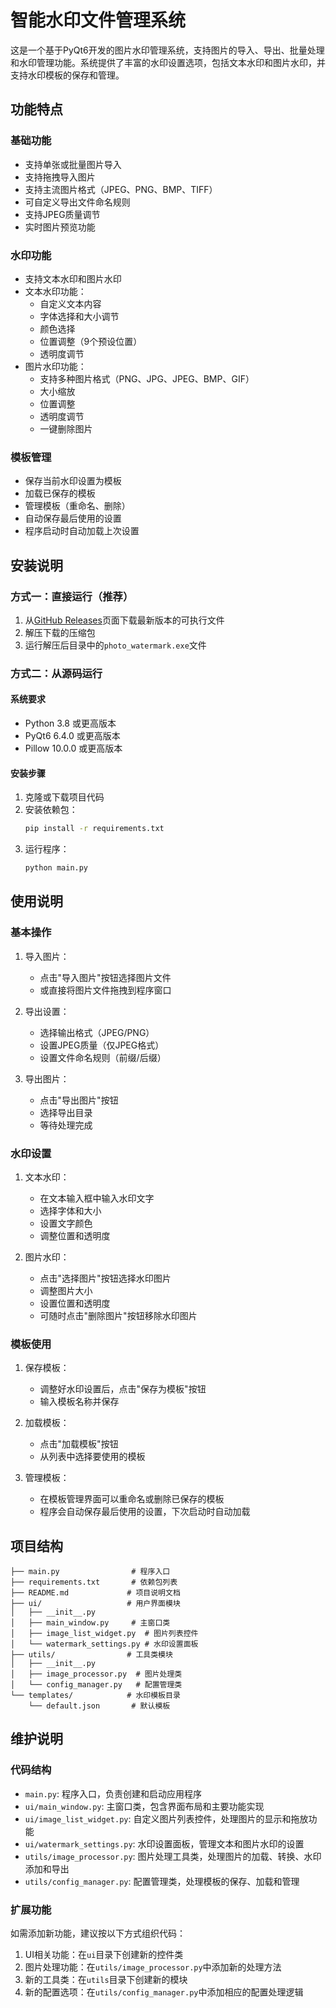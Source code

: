 # 智能水印文件管理系统

这是一个基于PyQt6开发的图片水印管理系统，支持图片的导入、导出、批量处理和水印管理功能。系统提供了丰富的水印设置选项，包括文本水印和图片水印，并支持水印模板的保存和管理。

## 功能特点

### 基础功能
- 支持单张或批量图片导入
- 支持拖拽导入图片
- 支持主流图片格式（JPEG、PNG、BMP、TIFF）
- 可自定义导出文件命名规则
- 支持JPEG质量调节
- 实时图片预览功能

### 水印功能
- 支持文本水印和图片水印
- 文本水印功能：
  - 自定义文本内容
  - 字体选择和大小调节
  - 颜色选择
  - 位置调整（9个预设位置）
  - 透明度调节
- 图片水印功能：
  - 支持多种图片格式（PNG、JPG、JPEG、BMP、GIF）
  - 大小缩放
  - 位置调整
  - 透明度调节
  - 一键删除图片

### 模板管理
- 保存当前水印设置为模板
- 加载已保存的模板
- 管理模板（重命名、删除）
- 自动保存最后使用的设置
- 程序启动时自动加载上次设置

## 安装说明

### 方式一：直接运行（推荐）

1. 从[GitHub Releases](https://github.com/your-username/photo-watermark-ui/releases)页面下载最新版本的可执行文件
2. 解压下载的压缩包
3. 运行解压后目录中的`photo_watermark.exe`文件

### 方式二：从源码运行

#### 系统要求
- Python 3.8 或更高版本
- PyQt6 6.4.0 或更高版本
- Pillow 10.0.0 或更高版本

#### 安装步骤
1. 克隆或下载项目代码
2. 安装依赖包：
   ```bash
   pip install -r requirements.txt
   ```
3. 运行程序：
   ```bash
   python main.py
   ```

## 使用说明

### 基本操作
1. 导入图片：
   - 点击"导入图片"按钮选择图片文件
   - 或直接将图片文件拖拽到程序窗口

2. 导出设置：
   - 选择输出格式（JPEG/PNG）
   - 设置JPEG质量（仅JPEG格式）
   - 设置文件命名规则（前缀/后缀）

3. 导出图片：
   - 点击"导出图片"按钮
   - 选择导出目录
   - 等待处理完成

### 水印设置
1. 文本水印：
   - 在文本输入框中输入水印文字
   - 选择字体和大小
   - 设置文字颜色
   - 调整位置和透明度

2. 图片水印：
   - 点击"选择图片"按钮选择水印图片
   - 调整图片大小
   - 设置位置和透明度
   - 可随时点击"删除图片"按钮移除水印图片

### 模板使用
1. 保存模板：
   - 调整好水印设置后，点击"保存为模板"按钮
   - 输入模板名称并保存

2. 加载模板：
   - 点击"加载模板"按钮
   - 从列表中选择要使用的模板

3. 管理模板：
   - 在模板管理界面可以重命名或删除已保存的模板
   - 程序会自动保存最后使用的设置，下次启动时自动加载

## 项目结构

```
├── main.py                # 程序入口
├── requirements.txt       # 依赖包列表
├── README.md             # 项目说明文档
├── ui/                   # 用户界面模块
│   ├── __init__.py
│   ├── main_window.py     # 主窗口类
│   ├── image_list_widget.py  # 图片列表控件
│   └── watermark_settings.py # 水印设置面板
├── utils/                # 工具类模块
│   ├── __init__.py
│   ├── image_processor.py  # 图片处理类
│   └── config_manager.py   # 配置管理类
└── templates/            # 水印模板目录
    └── default.json       # 默认模板
```

## 维护说明

### 代码结构

- `main.py`: 程序入口，负责创建和启动应用程序
- `ui/main_window.py`: 主窗口类，包含界面布局和主要功能实现
- `ui/image_list_widget.py`: 自定义图片列表控件，处理图片的显示和拖放功能
- `ui/watermark_settings.py`: 水印设置面板，管理文本和图片水印的设置
- `utils/image_processor.py`: 图片处理工具类，处理图片的加载、转换、水印添加和导出
- `utils/config_manager.py`: 配置管理类，处理模板的保存、加载和管理

### 扩展功能

如需添加新功能，建议按以下方式组织代码：

1. UI相关功能：在`ui`目录下创建新的控件类
2. 图片处理功能：在`utils/image_processor.py`中添加新的处理方法
3. 新的工具类：在`utils`目录下创建新的模块
4. 新的配置选项：在`utils/config_manager.py`中添加相应的配置处理逻辑